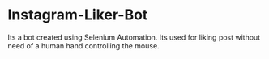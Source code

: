 # Instagram-Liker-Bot
Its a bot created using Selenium Automation. Its used for liking post without need of a human hand controlling the mouse. 
